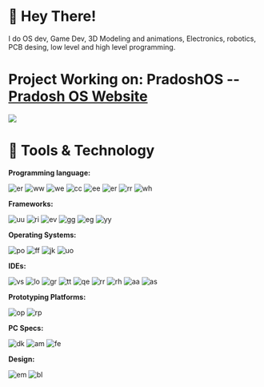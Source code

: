# 👋 Hey There!

I do OS dev, Game Dev, 3D Modeling and animations, Electronics, robotics, PCB desing, low level and high level programming.


Project Working on: PradoshOS -- [Pradosh OS Website](https://pradosh-arduino.github.io/PradoshOS)
======

<a href="https://www.buymeacoffee.com/pradoshArduino"><img src="https://img.buymeacoffee.com/button-api/?text=Buy me a coffee&emoji=&slug=pradoshArduino&button_colour=FFDD00&font_colour=000000&font_family=Comic&outline_colour=000000&coffee_colour=ffffff"></a>

# 🔧 Tools & Technology

  **Programming language:**
    
   ![er](https://img.shields.io/badge/Python-3776AB?style=for-the-badge&logo=python&logoColor=white)
   ![ww](https://img.shields.io/badge/HTML5-E34F26?style=for-the-badge&logo=html5&logoColor=white)
   ![we](https://img.shields.io/badge/JavaScript-323330?style=for-the-badge&logo=javascript&logoColor=F7DF1E)
   ![cc](https://img.shields.io/badge/Java-ED8B00?style=for-the-badge&logo=java&logoColor=white)
   ![ee](https://img.shields.io/badge/C%23-239120?style=for-the-badge&logo=c-sharp&logoColor=white)
   ![er](https://img.shields.io/badge/C%2B%2B-00599C?style=for-the-badge&logo=c%2B%2B&logoColor=white)
   ![rr](https://img.shields.io/badge/C-00599C?style=for-the-badge&logo=c&logoColor=white)
   ![wh](https://img.shields.io/badge/json-5E5C5C?style=for-the-badge&logo=json&logoColor=white)
   
  **Frameworks:**
  
   ![uu](https://img.shields.io/badge/OpenGL-FFFFFF?style=for-the-badge&logo=opengl)
   ![ri](https://img.shields.io/badge/Unity-100000?style=for-the-badge&logo=unity&logoColor=white)
   ![ev](https://img.shields.io/badge/Microsoft-666666?style=for-the-badge&logo=microsoft&logoColor=white)
   ![gg](https://img.shields.io/badge/firebase-ffca28?style=for-the-badge&logo=firebase&logoColor=black)
   ![eg](https://img.shields.io/badge/Git-F05032?style=for-the-badge&logo=git&logoColor=white)
   ![yy](https://img.shields.io/badge/PowerShell-5391FE?style=for-the-badge&logo=PowerShell&logoColor=white)
  
  **Operating Systems:**
  
   ![po](https://img.shields.io/badge/PradoshOS-292929?style=for-the-badge&logo=pinterest&logoColor=white)
   ![ff](https://img.shields.io/badge/Android-3DDC84?style=for-the-badge&logo=android&logoColor=white)
   ![jk](https://img.shields.io/badge/Windows-0078D6?style=for-the-badge&logo=windows&logoColor=white)
   ![uo](https://img.shields.io/badge/Linux-FCC624?style=for-the-badge&logo=linux&logoColor=black)
    
  **IDEs:**
  
   ![vs](https://img.shields.io/badge/Visual_Studio_Code-0078D4?style=for-the-badge&logo=visual%20studio%20code&logoColor=white)
   ![lo](https://img.shields.io/badge/Visual_Studio-5C2D91?style=for-the-badge&logo=visual%20studio&logoColor=white)
   ![gr](https://img.shields.io/badge/Atom-66595C?style=for-the-badge&logo=Atom&logoColor=white)
   ![tt](https://img.shields.io/badge/Eclipse-2C2255?style=for-the-badge&logo=eclipse&logoColor=white)
   ![qe](https://img.shields.io/badge/Arduino_IDE-00979D?style=for-the-badge&logo=arduino&logoColor=white)
   ![rr](https://img.shields.io/badge/sublime_text-%23575757.svg?&style=for-the-badge&logo=sublime-text&logoColor=important)
   ![rh](https://img.shields.io/badge/PyCharm-000000.svg?&style=for-the-badge&logo=PyCharm&logoColor=white)
   ![aa](https://img.shields.io/badge/Notepad++-90E59A.svg?style=for-the-badge&logo=notepad%2B%2B&logoColor=black)
   ![as](https://img.shields.io/badge/Android_Studio-3DDC84?style=for-the-badge&logo=android-studio&logoColor=white)
    
   **Prototyping Platforms:**
   
   ![op](https://img.shields.io/badge/Arduino-00979D?style=for-the-badge&logo=Arduino&logoColor=white)
   ![rp](https://img.shields.io/badge/Raspberry%20Pi-A22846?style=for-the-badge&logo=Raspberry%20Pi&logoColor=white)
    
   **PC Specs:**
   
   ![dk](https://img.shields.io/badge/dell-laptop-007DB8?style=for-the-badge&logo=dell&logoColor=white)
   ![am](https://img.shields.io/badge/AMD-Radeon_RX_5500-ED1C24?style=for-the-badge&logo=amd&logoColor=white)
   ![fe](https://img.shields.io/badge/Intel-Core_i7_10th-0071C5?style=for-the-badge&logo=intel&logoColor=white)
    
   **Design:**
   
   ![em](https://img.shields.io/badge/Adobe-Photoshop-31A8FF?style=for-the-badge&logo=Adobe-Photoshop&labelColor=0a446b&logoWidth=15)
   ![bl](https://img.shields.io/badge/blender-EA7600?style=for-the-badge&logo=blender&logoColor=white)
    
    
    
    
    
    
    
